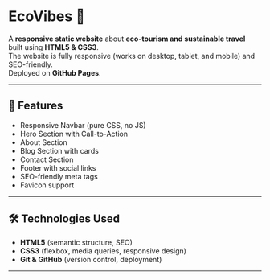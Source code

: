 # EcoVibes 🌱

A **responsive static website** about **eco-tourism and sustainable travel** built using **HTML5 & CSS3**.  
The website is fully responsive (works on desktop, tablet, and mobile) and SEO-friendly.  
Deployed on **GitHub Pages**.

---

## 🚀 Features
- Responsive Navbar (pure CSS, no JS)
- Hero Section with Call-to-Action
- About Section
- Blog Section with cards
- Contact Section
- Footer with social links
- SEO-friendly meta tags
- Favicon support

---
## 🛠️ Technologies Used
- **HTML5** (semantic structure, SEO)
- **CSS3** (flexbox, media queries, responsive design)
- **Git & GitHub** (version control, deployment)

---
